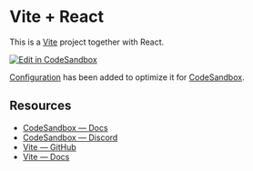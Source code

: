 # Vite + React

This is a [Vite](https://vitejs.dev) project together with React.

[![Edit in CodeSandbox](https://assets.codesandbox.io/github/button-edit-lime.svg)](https://codesandbox.io/p/github/codesandbox/codesandbox-template-vite-react/main)

[Configuration](https://codesandbox.io/docs/projects/learn/setting-up/tasks) has been added to optimize it for [CodeSandbox](https://codesandbox.io/dashboard).

## Resources

- [CodeSandbox — Docs](https://codesandbox.io/docs/projects)
- [CodeSandbox — Discord](https://discord.gg/Ggarp3pX5H)
- [Vite — GitHub](https://github.com/vitejs/vite)
- [Vite — Docs](https://vitejs.dev/guide/)
